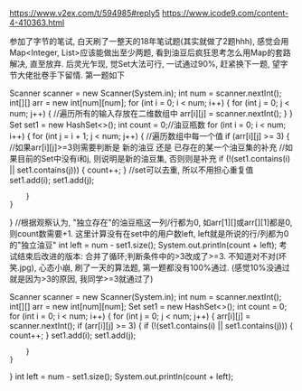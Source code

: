 https://www.v2ex.com/t/594985#reply5
https://www.icode9.com/content-4-410363.html


参加了字节的笔试, 白天刷了一整天的18年笔试题(其实就做了2题hhh), 感觉会用Map<Integer, List>应该能做出至少两题, 
看到油豆后疯狂思考怎么用Map的套路解决, 直至放弃. 后灵光乍现, 觉Set大法可行, 一试通过90%, 赶紧换下一题, 望字节大佬批卷手下留情.
第一题如下

Scanner scanner = new Scanner(System.in);
int num = scanner.nextInt();
int[][] arr = new int[num][num];
for (int i = 0; i < num; i++) {
    for (int j = 0; j < num; j++) {
    	//遍历所有的输入存放在二维数组中
        arr[i][j] = scanner.nextInt();
    }
}
Set<Integer> set1 = new HashSet<>();
int count = 0;//油豆瓶数
for (int i = 0; i < num; i++) {
    for (int j = i + 1; j < num; j++) {
    	//遍历数组中每一个值
        if (arr[i][j] >= 3) {
        	//如果arr[i][j]>=3则需要判断是 新的油豆 还是 已存在的某一个油豆集的补充
        	//如果目前的Set中没有i和j, 则说明是新的油豆集, 否则则是补充
            if (!(set1.contains(i) || set1.contains(j))) {
                count++;
            }
            //set可以去重, 所以不用担心重复值
            set1.add(i);
            set1.add(j);

        }
    }
}
//根据观察认为, "独立存在"的油豆瓶这一列/行都为0, 如arr[1][]或arr[][1]都是0, 则count数需要+1. 这里计算没有在set中的用户数left, left就是所说的行/列都为0的"独立油豆"
int left = num - set1.size();
System.out.println(count + left);
考试结束后改进的版本: 合并了循环;判断条件中的>3改成了>=3. 不知道对不对(坏笑.jpg), 心态小崩, 刷了一天的算法题, 第一题都没有100%通过. (感觉10%没通过就是因为>3的原因, 我同学>=3就通过了)

Scanner scanner = new Scanner(System.in);
int num = scanner.nextInt();
int[][] arr = new int[num][num];
Set<Integer> set1 = new HashSet<>();
int count = 0;
for (int i = 0; i < num; i++) {
    for (int j = 0; j < num; j++) {
        arr[i][j] = scanner.nextInt();
        if (arr[i][j] >= 3) {
            if (!(set1.contains(i) || set1.contains(j))) {
                count++;
            }
            set1.add(i);
            set1.add(j);

        }
    }
}
int left = num - set1.size();
System.out.println(count + left);